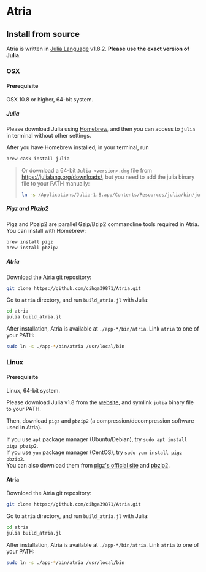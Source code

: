 # Atria

## Install from source

Atria is written in [Julia Language](https://julialang.org/) v1.8.2. **Please use the exact version of Julia.**

### OSX

#### Prerequisite

OSX 10.8 or higher, 64-bit system.

##### Julia

Please download Julia using [Homebrew](https://brew.sh/), and then you can access to `julia` in terminal without other settings.

After you have Homebrew installed, in your terminal, run

```bash
brew cask install julia
```

> Or download a 64-bit `Julia-<version>.dmg` file from <https://julialang.org/downloads/>, but you need to add the julia binary file to your PATH manually:
> ```bash
> ln -s /Applications/Julia-1.8.app/Contents/Resources/julia/bin/julia /usr/local/bin
> ```

##### Pigz and Pbzip2

Pigz and Pbzip2 are parallel Gzip/Bzip2 commandline tools required in Atria. You can install with Homebrew:

```bash
brew install pigz
brew install pbzip2
```

##### Atria

Download the Atria git repository:

```bash
git clone https://github.com/cihga39871/Atria.git
```

Go to `atria` directory, and run `build_atria.jl` with Julia:

```bash
cd atria
julia build_atria.jl
```

After installation, Atria is available at `./app-*/bin/atria`.  Link `atria` to one of your PATH:

```bash
sudo ln -s ./app-*/bin/atria /usr/local/bin
```

### Linux

#### Prerequisite

Linux, 64-bit system.

Please download Julia v1.8 from the [website](https://julialang.org/downloads/), and symlink `julia` binary file to your PATH.

Then, download `pigz` and `pbzip2` (a compression/decompression software used in Atria).

If you use `apt` package manager (Ubuntu/Debian), try `sudo apt install pigz pbzip2`.   
If you use `yum` package manager (CentOS), try `sudo yum install pigz pbzip2`.   
You can also download them from [pigz's official site](https://zlib.net/pigz/) and [pbzip2](https://pkgs.org/download/pbzip2).

#### Atria

Download the Atria git repository:

```bash
git clone https://github.com/cihga39871/Atria.git
```

Go to `atria` directory, and run `build_atria.jl` with Julia:

```bash
cd atria
julia build_atria.jl
```

After installation, Atria is available at `./app-*/bin/atria`. Link `atria` to one of your PATH:

```bash
sudo ln -s ./app-*/bin/atria /usr/local/bin
```
